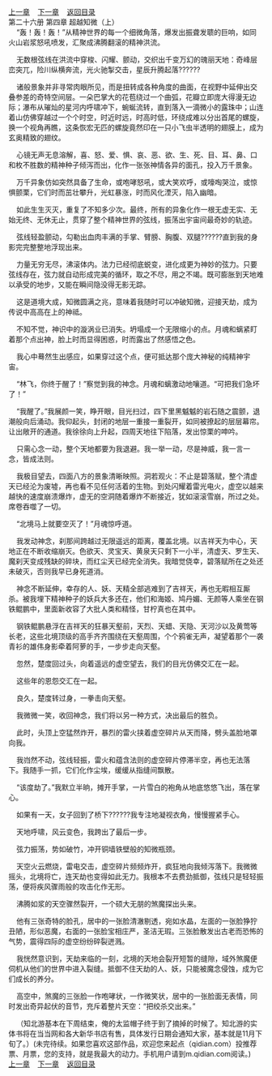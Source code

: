 
[上一章](https://github.com/xiaominghe2014/spider_book/blob/master/book/知北游/第428章.md)&nbsp;&nbsp;&nbsp;&nbsp;[下一章](https://github.com/xiaominghe2014/spider_book/blob/master/book/知北游/第430章.md)&nbsp;&nbsp;&nbsp;&nbsp;[返回目录](https://github.com/xiaominghe2014/spider_book/blob/master/book/知北游/README.md)
<br /> 第二十六册 第四章 超越知微（上）<br />
        “轰！轰！轰！”从精神世界的每一个细微角落，爆发出振聋发聩的巨响，如同火山岩浆怒吼喷发，汇聚成沸腾翻滚的精神洪流。

    无数根弦线在洪流中穿梭、闪耀、颤动，交织出千变万幻的瑰丽天地：奇峰层峦突兀，险川纵横奔流，光火驰掣交击，星辰升腾起落??????

    诸般景象并非寻常肉眼所见，而是扭转成各种角度的曲面，在视野中延伸出交叠参差的奇特空间层。一朵巴掌大的花苞绕过一个曲弧，花瓣立即庞大得漫无边际；瀑布从璀灿的星河内呼啸冲下，蜿蜒流转，直到落入一滴微小的露珠中；山连着山仿佛穿越过一个个时空，时近时远，时高时低，环绕成难以分出首尾的螺旋，换一个视角再瞧，这条恢宏无匹的螺旋竟然印在一只小飞虫半透明的翅膜上，成为玄奥精致的翅纹。

    心镜无声无息溶解，喜、怒、爱、惧、哀、恶、欲、生、死、目、耳、鼻、口和枚不胜数的精神种子倾泻而出，化作一张张神情各异的面孔，投入万千景象。

    万千异象仿如突然具备了生命，或咆哮怒吼，或大笑欢呼，或嚎啕哭泣，或惊惧颤栗，它们时而茁壮攀升，光虹暴涨，时而风化湮灭，陷入幽暗。

    如此生生灭灭，重复了不知多少次。最终，所有的异象化作一根无虚无实、无始无终、无休无止，贯穿了整个精神世界的弦线，振荡出宇宙间最奇妙的轨迹。

    弦线轻盈颤动，勾勒出血肉丰满的手掌、臂膀、胸腹、双腿??????直到我的身影完完整整地浮现出来。

    力量无穷无尽，沸滚体内。法力已经彻底蜕变，进化成更为神妙的弦力。只要弦线存在，弦力就自动形成完美的循环，取之不尽，用之不竭。既可膨胀到天地难以承受的地步，又能在瞬间隐没得无影无踪。

    这是道境大成，知微圆满之兆，意味着我随时可以冲破知微，迎接天劫，成为传说中高高在上的神祗。

    不知不觉，神识中的漩涡业已消失。坍塌成一个无限缩小的点。月魂和螭紧盯着那个点出神，脸上时而显得困惑，时而露出了然感悟之色。

    我心中蓦然生出感应，如果穿过这个点，便可抵达那个庞大神秘的纯精神宇宙。

    “林飞，你终于醒了！”察觉到我的神念。月魂和螭激动地嚷道。“可把我们急坏了！”

    “我醒了。”我展颜一笑，睁开眼，目光扫过，四下里黑魆魆的岩石随之震颤，退潮般向后涌动。我仰起头，封闭的地层一重接一重裂开，如同被撩起的层层幕帘。让出敞开的通道。我徐徐向上升起，四周天地往下陷落，发出惊栗的呻吟。

    只需心念一动，整个天地都要为我退避。我一举一动，尽是神威，我一言一念，皆成法则。

    我极目望去，四面八方的景象清晰映照。洞若观火：不止是碧落赋，整个清虚天已经沦为废墟，再也看不见任何活着的生物。到处闪耀着雷光电火，虚空以越来越快的速度崩溃爆炸，虚无的空洞随着爆炸不断接近，犹如滚滚雪崩，所过之处。席卷吞噬了一切。

    “北境马上就要空灭了！”月魂惊呼道。

    我发动神念，刹那间跨越过无限遥远的距离，覆盖北境。以吉祥天为中心，天地正在不断收缩崩灭。色欲天、灵宝天、黄泉天只剩下一小半，清虚天、罗生天、魔刹天变成残缺的碎块，而红尘天已经完全消失。我暗觉侥幸，碧落赋所在之处还未破灭，否则我早已身死道消。

    神念不断延伸，幸存的人、妖、天精全部逃难到了吉祥天，再也无暇相互厮杀。被我埋下精神种子的妖兵大多还在，他们和海姬、鸠丹媚、无颜等人乘坐在钢铁鲲鹏中，里面新收容了大批人类和精怪，甘柠真也在其中。

    钢铁鲲鹏悬浮在吉祥天的狂暴天壑前，天烈、天蜡、天隐、天河沙以及黄莺等长老，这些北境顶级的高手齐齐围绕在天壑周围，个个鸦雀无声，凝望着那个一袭青衫的雄伟身影牵着阿萝的手，一步步走向天壑。

    忽然，楚度回过头，向着遥远的虚空望去，我们的目光仿佛交汇在一起。

    这些年的恩怨交汇在一起。

    良久，楚度转过身，一拳击向天壑。

    我微微一笑，收回神念，我们将以另一种方式，决出最后的胜负。

    此时，头顶上空猛然炸开，暴烈的雷火挟着虚空碎片从天而降，劈头盖脸地罩向我。

    我岿然不动，弦线轻振，雷火和蕴含法则的虚空碎片停滞半空，再也无法落下。我随手一抓，它们化作尘埃，缓缓从指缝间飘散。

    “该度劫了。”我默立半晌，摊开手掌，一片雪白的袍角从地底悠悠飞出，落在掌心。

    如果有一天，女子回到了桥下??????我专注地凝视衣角，慢慢握紧手心。

    天地呼啸，风云变色，我跨出了最后一步。

    弦力振荡，势如破竹，冲开铜墙铁壁般的知微瓶颈。

    天空火云燃烧，雷电交击，虚空碎片频频炸开，疯狂地向我倾泻落下。我微微摇头，北境将亡，连天劫也变得如此无力。我根本不去费劲抵御，弦线只是轻轻振荡，便将疾风骤雨般的攻击化作无形。

    沸腾如浆的天空骤然裂开，一个硕大无朋的煞魔探出头来。

    他有三张奇特的脸孔，居中的一张脸清澈剔透，宛如水晶，左面的一张脸狰狞丑陋，形似恶魔，右面的一张脸宝相庄严，圣洁无瑕。三张脸散发出古老而恐怖的气势，震得四际的虚空纷纷碎裂迸溅。

    我恍然意识到，天劫来临的一刻，北境的天地会裂开短暂的缝隙，域外煞魔便伺机从他们的世界中进入裂缝。抵御不住天劫的人、妖，只能被魔念侵蚀，成为它们成长的养分。

    高空中，煞魔的三张脸一作咆哮状，一作微笑状，居中的一张脸面无表情，同时发出奇异起伏的音节，充斥着整片天空：“把绞杀交出来。”

    （知北游基本在下周结束，俺的太监帽子终于到了摘掉的时候了。知北游的实体书将在当当网和各大新华书店有售，具体发行日期会通知大家，基本就是11月下旬了。）(未完待续。如果您喜欢这部作品，欢迎您来起点（qidian.com）投推荐票、月票，您的支持，就是我最大的动力。手机用户请到m.qidian.com阅读。)
  <br />
[上一章](https://github.com/xiaominghe2014/spider_book/blob/master/book/知北游/第428章.md)&nbsp;&nbsp;&nbsp;&nbsp;[下一章](https://github.com/xiaominghe2014/spider_book/blob/master/book/知北游/第430章.md)&nbsp;&nbsp;&nbsp;&nbsp;[返回目录](https://github.com/xiaominghe2014/spider_book/blob/master/book/知北游/README.md)
